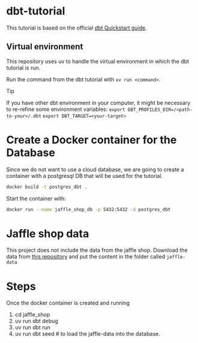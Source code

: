 # dbt-tutorial

This tutorial is based on the official [dbt Quickstart guide](https://docs.getdbt.com/guides). 


## Virtual environment

This repository uses uv to handle the virtual environment in which the dbt tutorial is run. 

Run the command from the dbt tutorial with `uv run <command>`. 

> [!TIP]
> If you have other dbt environment in your computer, it might be necessary to re-refine some environment variables:
> `export DBT_PROFILES_DIR=/<path-to-your>/.dbt`
> `export DBT_TARGET=<your-target>`

# Create a Docker container for the Database

Since we do not want to use a cloud database, we are going to create a container with a postgresql DB that will be used for the tutorial.


```bash
docker build -t postgres_dbt .
```

Start the container with:

```bash
docker run --name jaffle_shop_db -p 5432:5432 -d postgres_dbt
```

# Jaffle shop data

This project does not include the data from the jaffle shop. Download the data from [this repository](https://github.com/dbt-labs/jaffle-shop-data) and put the content in the folder called `jaffle-data`

# Steps

Once the docker container is created and running

1. cd jaffle_shop
2. uv run dbt debug
3. uv run dbt run
4. uv run dbt seed # to load the jaffle-data into the database.
